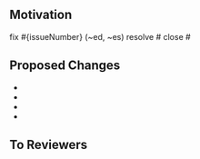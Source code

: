 ## Motivation

<!-- 해결한 이슈의 카테고리와 해당 이슈넘버를 나열하세요. -->
fix #{issueNumber} (~ed, ~es)
resolve #
close #

<!-- 간단한 설명도 추가해주세요 -->

## Proposed Changes

<!-- 어떻게 해결했는지 과정을 나열하세요 -->

-
-
-
-
## To Reviewers

<!-- Review 시 알아야 할 사항을 말씀하세요 -->

